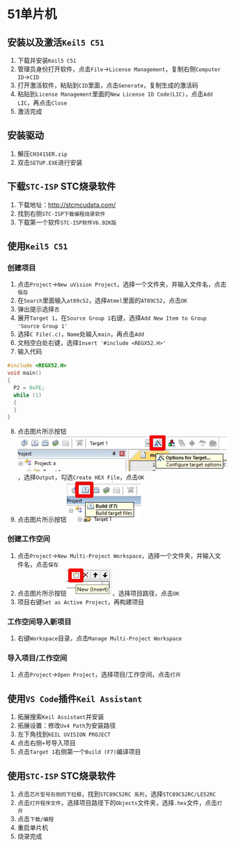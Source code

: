 # 51单片机

## 安装以及激活`Keil5 C51`

1. 下载并安装`Keil5 C51`
2. 管理员身份打开软件，点击`File`->`License Management`，复制右侧`Computer ID`->`CID`
3. 打开激活软件，粘贴到`CID`里面，点击`Generate`，复制生成的激活码
4. 粘贴到`License Management`里面的`New License ID Code(LIC)`，点击`Add LIC`，再点击`Close`
5. 激活完成

## 安装驱动

1. 解压`CH341SER.zip`
2. 双击`SETUP.EXE`进行安装

## 下载`STC-ISP` STC烧录软件

1. 下载地址：<http://stcmcudata.com/>
2. 找到右侧`STC-ISP下载编程烧录软件`
3. 下载第一个软件`STC-ISP软件V6.92K版`

## 使用`Keil5 C51`

### 创建项目

1. 点击`Project`->`New uVision Project`，选择一个文件夹，并输入文件名，点击`保存`
2. 在`Search`里面输入`at89c52`，选择`Atmel`里面的`AT89C52`，点击`OK`
3. 弹出提示选择`否`
4. 展开`Target 1`，在`Source Group 1`右键，选择`Add New Item to Group 'Source Group 1'`
5. 选择`C File(.c)`，`Name`处输入`main`，再点击`Add`
6. 文档空白处右键，选择`Insert '#include <REGX52.H>'`
7. 输入代码

```c
#include <REGX52.H>
void main()
{
  P2 = 0xFE;
  while (1)
  {
  }
}
```

8. 点击图片所示按钮![选项](img/001选项.jpg)，选择`Output`，勾选`Create HEX File`，点击`OK`
9. 点击图片所示按钮![构建](img/002构建.jpg)

### 创建工作空间

1. 点击`Project`->`New Multi-Project Workspace`，选择一个文件夹，并输入文件名，点击`保存`
2. 点击图片所示按钮![新建](img/003新建.jpg)，选择项目路径，点击`OK`
3. 项目右键`Set as Active Project`，再构建项目

### 工作空间导入新项目

1. 右键`Workspace`目录，点击`Manage Multi-Project Workspace`

### 导入项目/工作空间

1. 点击`Project`->`Open Project`，选择项目/工作空间，点击`打开`

## 使用`VS Code`插件`Keil Assistant`

1. 拓展搜索`Keil Assistant`并安装
2. 拓展设置：修改`Uv4 Path`为安装路径
3. 左下角找到`KEIL UVISION PROJECT`
4. 点击右侧`+`号导入项目
5. 点击`Target 1`右侧第一个`Build (F7)`编译项目

## 使用`STC-ISP` STC烧录软件

1. 点击`芯片型号右侧的下拉框`，找到`STC89C52RC 系列`，选择`STC89C52RC/LE52RC`
2. 点击`打开程序文件`，选择项目路径下的`Objects`文件夹，选择`.hex`文件，点击`打开`
3. 点击`下载/编程`
4. 重启单片机
5. 烧录完成
